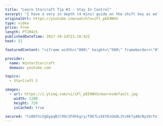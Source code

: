 ```yaml
---
title: "Learn Starcraft Tip #3 - Stay In Control"
excerpt: "I have a very in depth (4 mins) guide on the shift key as well here https://www.youtube.com/watch?v=7x9pHr544oY"
originalUrl: https://youtube.com/watch?v=iFl_pEE9WVU
type: video
price: Free
length: PT1M42S
publishedDateTime: 2017-10-24T21:18:42Z
heat: 51

featuredContent: "<iframe width=\"800\" height=\"500\" frameborder=\"0\" src=\"https://www.youtube.com/embed/iFl_pEE9WVU\" allow=\"accelerometer; autoplay; encrypted-media; gyroscope; picture-in-picture\" allowfullscreen></iframe>"

provider:
  name: WinterStarcraft
  domain: youtube.com

topics:
  - StarCraft 2

images:
  - url: https://i.ytimg.com/vi/iFl_pEE9WVU/maxresdefault.jpg
    width: 1280
    height: 720
    isCached: true

secured: "Co0EFViXgQypqB/C99cIFOhkgry/fOK7LxkEYExGm9L3tv0k7yAB/Ny18cTnIO7WsL7I+aaPVvfX0oKr4nqjil5IGCVP7NeZVfMoICKJa122B+xJ7FXYo5WyiJd465o++dCSku72zhDqxUKHRqLnctcwSJUg7XZ013zXIgX6X1IoNVVgkWiy51HhQH3mTzopepFcBCoejvq8o9Y87ZwvMX0cx87Af9R0x0eoLnqSR7isCsKdLGtLm8JdvvIWzdLe9T3KqNjjfeJRO78gAijStRt6rWQDwdgyQN8y38ilI+6VXUiyTyFL4XIutIv6Pa2pOmveqU9X4dlbxltmTm25fTH/CDOO60y095IgBfcT1f+WFDPJOGV+1a1XlJAYhmkTHIYV0K/hnn4BXNHcC+k0Y+z5AwCQCVkOIpKdtLYmcmY=;zhs23Mg+Vbc/EA0VK5NALg=="
---
```


